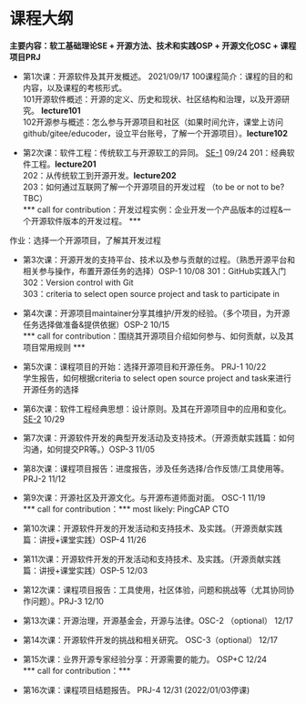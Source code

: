 # 课程大纲
**主要内容：软工基础理论SE + 开源方法、技术和实践OSP + 开源文化OSC + 课程项目PRJ**

* 第1次课：开源软件及其开发概述。  2021/09/17
 100课程简介：课程的目的和内容，以及课程的考核形式。  
 101开源软件概述：开源的定义、历史和现状、社区结构和治理，以及开源研究。 **lecture101**  
 102开源参与概述：怎么参与开源项目和社区（如果时间允许，课堂上访问github/gitee/educoder，设立平台账号，了解一个开源项目）。**lecture102**


* 第2次课：软件工程：传统软工与开源软工的异同。 <u>SE-1</u>   09/24
 201：经典软件工程。**lecture201**    
 202：从传统软工到开源开发。**lecture202**       
 203：如何通过互联网了解一个开源项目的开发过程 （to be or not to be? TBC）     
 *** call for contribution：开发过程实例：企业开发一个产品版本的过程&一个开源软件版本的开发过程。  ***
 
 作业：选择一个开源项目，了解其开发过程


* 第3次课：开源开发的支持平台、技术以及参与贡献的过程。（熟悉开源平台和相关参与操作，布置开源任务的选择）OSP-1   10/08
301：GitHub实践入门  
302：Version control with Git  
303：criteria to select open source project and task to participate in


* 第4次课：开源项目maintainer分享其维护/开发的经验。（多个项目，为开源任务选择做准备&提供依据）OSP-2   10/15    
*** call for contribution：围绕其开源项目介绍如何参与、如何贡献，以及其项目常用规则 ***


* 第5次课：课程项目的开始：选择开源项目和开源任务。 PRJ-1    10/22  
学生报告，如何根据criteria to select open source project and task来进行开源任务的选择


* 第6次课：软件工程经典思想：设计原则。及其在开源项目中的应用和变化。 <u>SE-2</u> 10/29


* 第7次课：开源软件开发的典型开发活动及支持技术。（开源贡献实践篇：如何沟通，如何提交PR等。）OSP-3  11/05


* 第8次课：课程项目报告：进度报告，涉及任务选择/合作反馈/工具使用等。 PRJ-2  11/12


* 第9次课：开源社区及开源文化。与开源布道师面对面。 OSC-1  11/19  
  *** call for contribution：*** most likely: PingCAP CTO


* 第10次课：开源软件开发的开发活动和支持技术、及实践。（开源贡献实践篇：讲授+课堂实践）OSP-4  11/26


* 第11次课：开源软件开发的开发活动和支持技术、及实践。（开源贡献实践篇：讲授+课堂实践）OSP-5  12/03


* 第12次课：课程项目报告：工具使用，社区体验，问题和挑战等（尤其协同协作问题）。PRJ-3  12/10


* 第13次课：开源治理，开源基金会，开源与法律。OSC-2 （optional） 12/17


* 第14次课：开源软件开发的挑战和相关研究。 OSC-3（optional） 12/17


* 第15次课：业界开源专家经验分享：开源需要的能力。 OSP+C    12/24  
*** call for contribution：***

* 第16次课：课程项目结题报告。 PRJ-4   12/31 (2022/01/03停课)



